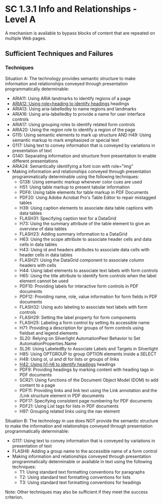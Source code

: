# SC 1.3.1 Info and Relationships - Level A

A mechanism is available to bypass blocks of content that are repeated on multiple Web pages.

## Sufficient Techniques and Failures

### Techniques

Situation A: The technology provides semantic structure to make information and relationships conveyed through presentation programmatically determinable:

- ARIA11: Using ARIA landmarks to identify regions of a page
- [ARIA12: Using role=heading to identify headings](aria12.md) headings
- ARIA13: Using aria-labelledby to name regions and landmarks
- ARIA16: Using aria-labelledby to provide a name for user interface controls
- ARIA17: Using grouping roles to identify related form controls
- ARIA20: Using the region role to identify a region of the page
- G115: Using semantic elements to mark up structure AND H49: Using semantic markup to mark emphasized or special text
- G117: Using text to convey information that is conveyed by variations in presentation of text
- G140: Separating information and structure from presentation to enable different presentations
- ARIA24: Semantically identifying a font icon with role="img"
- Making information and relationships conveyed through presentation programmatically determinable using the following techniques:
  - G138: Using semantic markup whenever color cues are used
  - H51: Using table markup to present tabular information
  - PDF6: Using table elements for table markup in PDF Documents
  - PDF20: Using Adobe Acrobat Pro's Table Editor to repair mistagged tables
  - H39: Using caption elements to associate data table captions with data tables
  - FLASH31: Specifying caption text for a DataGrid
  - H73: Using the summary attribute of the table element to give an overview of data tables
  - FLASH23: Adding summary information to a DataGrid
  - H63: Using the scope attribute to associate header cells and data cells in data tables
  - H43: Using id and headers attributes to associate data cells with header cells in data tables
  - FLASH21: Using the DataGrid component to associate column headers with cells
  - H44: Using label elements to associate text labels with form controls
  - H65: Using the title attribute to identify form controls when the label element cannot be used
  - PDF10: Providing labels for interactive form controls in PDF documents
  - PDF12: Providing name, role, value information for form fields in PDF documents
  - FLASH32: Using auto labeling to associate text labels with form controls
  - FLASH29: Setting the label property for form components
  - FLASH25: Labeling a form control by setting its accessible name
  - H71: Providing a description for groups of form controls using fieldset and legend elements
  - SL20: Relying on Silverlight AutomationPeer Behavior to Set AutomationProperties.Name
  - SL26: Using LabeledBy to Associate Labels and Targets in Silverlight
  - H85: Using OPTGROUP to group OPTION elements inside a SELECT
  - H48: Using ol, ul and dl for lists or groups of links
  - [H42: Using h1-h6 to identify headings](h42.md) headings
  - PDF9: Providing headings by marking content with heading tags in PDF documents
  - SCR21: Using functions of the Document Object Model (DOM) to add content to a page
  - PDF11: Providing links and link text using the Link annotation and the /Link structure element in PDF documents
  - PDF17: Specifying consistent page numbering for PDF documents
  - PDF21: Using List tags for lists in PDF documents
  - H97: Grouping related links using the nav element

Situation B: The technology in use does NOT provide the semantic structure to make the information and relationships conveyed through presentation programmatically determinable:

- G117: Using text to convey information that is conveyed by variations in presentation of text
- FLASH8: Adding a group name to the accessible name of a form control
- Making information and relationships conveyed through presentation programmatically determinable or available in text using the following techniques:
  - T1: Using standard text formatting conventions for paragraphs
  - T2: Using standard text formatting conventions for lists
  - T3: Using standard text formatting conventions for headings

Note: Other techniques may also be sufficient if they meet the success criterion.
